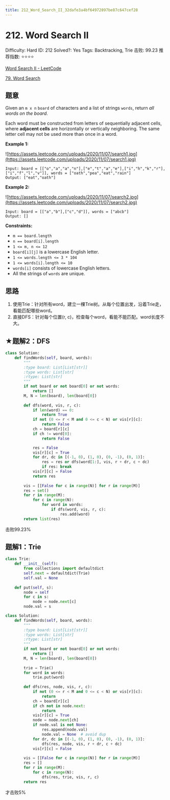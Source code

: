 ```yaml
---
title: 212_Word_Search_II_32dafe3a4bf64972897be87c647cef28
---
```


# 212. Word Search II

Difficulty: Hard
ID: 212
Solved?: Yes
Tags: Backtracking, Trie
击败: 99.23
推荐指数: ⭐⭐⭐⭐

[Word Search II - LeetCode](https://leetcode.com/problems/word-search-ii/)

[79. Word Search](79%20Word%20Search%2047a59c6293c64ab2a00ef07f9b32f5bb.md) 

## 题意

Given an `m x n` `board` of characters and a list of strings `words`, return *all words on the board*.

Each word must be constructed from letters of sequentially adjacent cells, where **adjacent cells** are horizontally or vertically neighboring. The same letter cell may not be used more than once in a word.

**Example 1:**

![https://assets.leetcode.com/uploads/2020/11/07/search1.jpg](https://assets.leetcode.com/uploads/2020/11/07/search1.jpg)

```
Input: board = [["o","a","a","n"],["e","t","a","e"],["i","h","k","r"],["i","f","l","v"]], words = ["oath","pea","eat","rain"]
Output: ["eat","oath"]

```

**Example 2:**

![https://assets.leetcode.com/uploads/2020/11/07/search2.jpg](https://assets.leetcode.com/uploads/2020/11/07/search2.jpg)

```
Input: board = [["a","b"],["c","d"]], words = ["abcb"]
Output: []

```

**Constraints:**

- `m == board.length`
- `n == board[i].length`
- `1 <= m, n <= 12`
- `board[i][j]` is a lowercase English letter.
- `1 <= words.length <= 3 * 104`
- `1 <= words[i].length <= 10`
- `words[i]` consists of lowercase English letters.
- All the strings of `words` are unique.

## 思路

1. 使用Trie：针对所有word，建立一棵Trie树。从每个位置出发，沿着Trie走，看能匹配哪些word。
2. 直接DFS：针对每个位置(r, c)，检查每个word，看能不能匹配。word长度不大。

## ★题解2：DFS

```python
class Solution:
    def findWords(self, board, words):
        """
        :type board: List[List[str]]
        :type words: List[str]
        :rtype: List[str]
        """
        if not board or not board[0] or not words:
            return []
        M, N = len(board), len(board[0])
            
        def dfs(word, vis, r, c):
            if len(word) == 0:
                return True
            if not (0 <= r < M and 0 <= c < N) or vis[r][c]:
                return False
            ch = board[r][c]
            if ch != word[0]:
                return False

            res = False
            vis[r][c] = True
            for dr, dc in [(-1, 0), (1, 0), (0, -1), (0, 1)]:
                res = res or dfs(word[1:], vis, r + dr, c + dc)
                if res: break
            vis[r][c] = False
            return res
            
        vis = [[False for c in range(N)] for r in range(M)]
        res = set()
        for r in range(M):
            for c in range(N):
                for word in words:
                    if dfs(word, vis, r, c):
                        res.add(word)
        return list(res)
```

击败99.23%

## 题解1：Trie

```python
class Trie:
    def __init__(self):
        from collections import defaultdict
        self.next = defaultdict(Trie)
        self.val = None
        
    def put(self, s):
        node = self
        for c in s:
            node = node.next[c]
        node.val = s

class Solution:
    def findWords(self, board, words):
        """
        :type board: List[List[str]]
        :type words: List[str]
        :rtype: List[str]
        """
        if not board or not board[0] or not words:
            return []
        M, N = len(board), len(board[0])
        
        trie = Trie()
        for word in words:
            trie.put(word)
            
        def dfs(res, node, vis, r, c):
            if not (0 <= r < M and 0 <= c < N) or vis[r][c]:
                return
            ch = board[r][c]
            if ch not in node.next:
                return
            vis[r][c] = True
            node = node.next[ch]
            if node.val is not None:
                res.append(node.val)
                node.val = None  # avoid dup
            for dr, dc in [(-1, 0), (1, 0), (0, -1), (0, 1)]:
                dfs(res, node, vis, r + dr, c + dc)
            vis[r][c] = False
            
        vis = [[False for c in range(N)] for r in range(M)]
        res = []
        for r in range(M):
            for c in range(N):
                dfs(res, trie, vis, r, c)
        return res
```

才击败5%